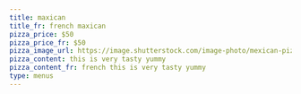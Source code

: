 ```yaml
---
title: maxican
title_fr: french maxican
pizza_price: $50
pizza_price_fr: $50
pizza_image_url: https://image.shutterstock.com/image-photo/mexican-pizza-meat-jalapeno-260nw-1037760853.jpg
pizza_content: this is very tasty yummy
pizza_content_fr: french this is very tasty yummy
type: menus
---
```

